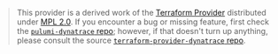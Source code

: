 > This provider is a derived work of the [Terraform Provider](https://github.com/dynatrace-oss/terraform-provider-dynatrace)
> distributed under [MPL 2.0](https://www.mozilla.org/en-US/MPL/2.0/). If you encounter a bug or missing feature,
> first check the [`pulumi-dynatrace` repo](https://github.com/pulumiverse/pulumi-dynatrace/issues); however, if that doesn't turn up anything,
> please consult the source [`terraform-provider-dynatrace` repo](https://github.com/dynatrace-oss/terraform-provider-dynatrace/issues).